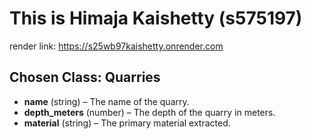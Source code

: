 # This is Himaja Kaishetty (s575197)
 render link: https://s25wb97kaishetty.onrender.com
 ## Chosen Class: Quarries
- **name** (string) – The name of the quarry.
- **depth_meters** (number) – The depth of the quarry in meters.
- **material** (string) – The primary material extracted.


